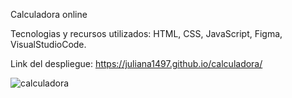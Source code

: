Calculadora online

Tecnologias y recursos utilizados: HTML, CSS, JavaScript, Figma, VisualStudioCode.

Link del despliegue: https://juliana1497.github.io/calculadora/

![calculadora](https://user-images.githubusercontent.com/112361979/221326462-17cd7f0f-75a2-4afb-956c-0cc9df091a44.png)
